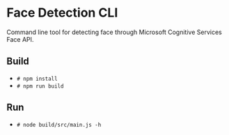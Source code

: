 # Face Detection CLI

Command line tool for detecting face through Microsoft Cognitive Services Face API.

## Build

* ```# npm install```
* ```# npm run build```

## Run

* ```# node build/src/main.js -h```